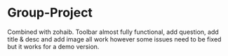 # Group-Project

Combined with zohaib.
Toolbar almost fully functional, add question, add title & desc and add image all work however some issues need to be fixed but it works for a demo version.

